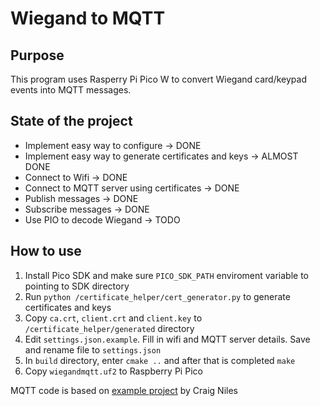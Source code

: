 # Wiegand to MQTT

## Purpose

This program uses Rasperry Pi Pico W to convert Wiegand card/keypad events into MQTT messages.

## State of the project

- Implement easy way to configure -> DONE
- Implement easy way to generate certificates and keys -> ALMOST DONE
- Connect to Wifi -> DONE
- Connect to MQTT server using certificates -> DONE
- Publish messages -> DONE
- Subscribe messages -> DONE
- Use PIO to decode Wiegand -> TODO

## How to use

1) Install Pico SDK and make sure `PICO_SDK_PATH` enviroment variable to pointing to SDK directory
2) Run `python /certificate_helper/cert_generator.py` to generate certificates and keys 
3) Copy `ca.crt`, `client.crt` and `client.key` to `/certificate_helper/generated` directory
4) Edit `settings.json.example`. Fill in wifi and MQTT server details. Save and rename file to `settings.json`
5) In `build` directory, enter `cmake ..` and after that is completed `make`
6) Copy `wiegandmqtt.uf2` to Raspberry Pi Pico

MQTT code is based on [example project](https://github.com/cniles/picow-iot) by Craig Niles
 

